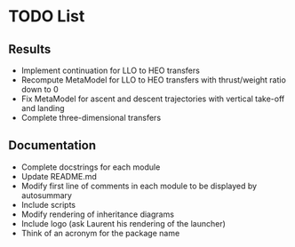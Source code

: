 # TODO List

## Results

* Implement continuation for LLO to HEO transfers
* Recompute MetaModel for LLO to HEO transfers with thrust/weight ratio down to 0
* Fix MetaModel for ascent and descent trajectories with vertical take-off and landing
* Complete three-dimensional transfers

## Documentation

* Complete docstrings for each module
* Update README.md
* Modify first line of comments in each module to be displayed by autosummary
* Include scripts
* Modify rendering of inheritance diagrams
* Include logo (ask Laurent his rendering of the launcher)
* Think of an acronym for the package name

